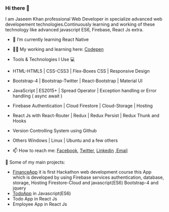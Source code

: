 ### Hi there 👋
I am Jaseem Khan professional Web Developer in specialize advanced web developement technologies.Continuously learning and working of these technology like advanced javascript ES6, Firebase, React Js extra.

- 🌱 I’m currently learning React Native
- 👨‍💻 My working and learning here: [Codepen](https://codepen.io/jskhan211)

- Tools & Technologies I Use 💻
- HTML-HTML5 | CSS-CSS3 | Flex-Boxes CSS | Responsive Design
- Bootstrap-4 | Bootstrap-Twitter | React-Bootstrap | Material UI
- JavaScript | ES2015+ | Spread Operator | Exception handling or Error handling ( async await )
- Firebase Authentication | Cloud Firestore | Cloud-Storage | Hosting
- React Js with React-Router | Redux | Redux Persist | Redux Thunk and Hooks
- Version Controlling System using Github
- Others Windows | Linux | Ubuntu and a few others

- 📫 How to reach me: [Facebook](https://www.facebook.com/profile.php?id=100012849786258), [Twitter](https://twitter.com/jskhan211), [Linkedin](https://www.linkedin.com/in/jaseem-khan-4a4b98147/) ,[Email](jskhan211@gmail.com)

🚀 Some of my main projects:
- [FinanceApp](https://finance-app-e0475.web.app/l) it is first Hackathon web development course this App which is developed by using Firebase services authentication, database,   storage, Hosting Firestore-Cloud and javascript(ES6) Bootstrap-4 and jquery
- [TodoApp](https://jaseemkhan211.github.io/TodoApp/) in Javascript(ES6)
- Todo App in React Js
- Employee App in React Js 

